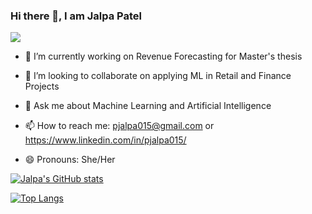 ### Hi there 👋, I am Jalpa Patel

![](https://komarev.com/ghpvc/?username=jalpa015&color=blue)

<!--
**jalpa015/jalpa015** is a ✨ _special_ ✨ repository because its `README.md` (this file) appears on your GitHub profile.

Here are some ideas to get you started:
- ⚡ Fun fact: ...
- 🤔 I’m looking for help with ...
- 🌱 I’m currently learning ...
-->

- 🔭 I’m currently working on Revenue Forecasting for Master's thesis

- 👯 I’m looking to collaborate on applying ML in Retail and Finance Projects

- 💬 Ask me about Machine Learning and Artificial Intelligence

- 📫 How to reach me: pjalpa015@gmail.com or https://www.linkedin.com/in/pjalpa015/

- 😄 Pronouns: She/Her



 [![Jalpa's GitHub stats](https://github-readme-stats.vercel.app/api?username=jalpa015&show_icons=true&theme=dracula)](https://github.com/jalpa015/github-readme-stats)

 [![Top Langs](https://github-readme-stats.vercel.app/api/top-langs/?username=jalpa015&hide=php&theme=dracula&langs_count=8&layout=compact)](https://github.com/jalpa015/github-readme-stats)
 
<!-- [![Top Langs](https://github-readme-stats.vercel.app/api/top-langs/?username=jalpa015&hide=php&theme=dracula&langs_count=8)](https://github.com/jalpa015/github-readme-stats)  -->

<!--  [![Readme Card](https://github-readme-stats.vercel.app/api?username=jalpa015&repo=github-readme-stats)](https://github.com/jalpa015/github-readme-stats) -->
